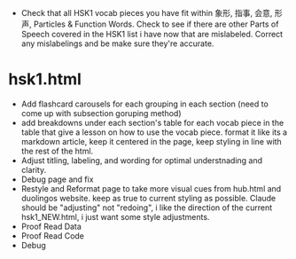 - Check that all HSK1 vocab pieces you have fit within 象形, 指事, 会意, 形声, Particles & Function Words. Check to see if there are other Parts of Speech covered in the HSK1 list i have now that are mislabeled. Correct any mislabelings and be make sure they're accurate. 

# hsk1.html
- Add flashcard carousels for each grouping in each section (need to come up with subsection goruping method)
- add breakdowns under each section's table for each vocab piece in the table that give a lesson on how to use the vocab piece. format it like its a markdown article, keep it centered in the page, keep styling in line with the rest of the html. 
- Adjust titling, labeling, and wording for optimal understnading and clarity.
- Debug page and fix
- Restyle and Reformat page to take more visual cues from hub.html and duolingos website. keep as true to current styling as possible. Claude should be "adjusting" not "redoing", i like the direction of the current hsk1_NEW.html, i just want some style adjustments. 
- Proof Read Data
- Proof Read Code
- Debug